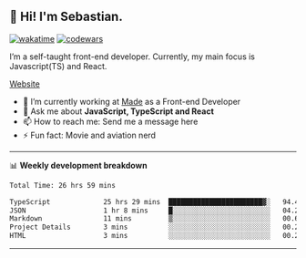 ## 👋 Hi! I'm Sebastian.

[![wakatime](https://wakatime.com/badge/user/df0036c6-328a-4a39-be9b-e49417ed22a1.svg)](https://wakatime.com/@df0036c6-328a-4a39-be9b-e49417ed22a1)
[![codewars](https://www.codewars.com/users/sebavuye/badges/small)](https://www.codewars.com/users/sebavuye)

I’m a self-taught front-end developer. Currently, my main focus is Javascript(TS) and React.

[Website](https://sebastianvuye.be)

- 🔭 I’m currently working at [Made](https://made.be/) as a Front-end Developer
- 💬 Ask me about **JavaScript, TypeScript and React**
- 📫 How to reach me: Send me a message here
- ⚡ Fun fact: Movie and aviation nerd

-------

📊 **Weekly development breakdown**

<!--START_SECTION:waka-->

```txt
Total Time: 26 hrs 59 mins

TypeScript             25 hrs 29 mins  ███████████████████████▓░   94.43 %
JSON                   1 hr 8 mins     █░░░░░░░░░░░░░░░░░░░░░░░░   04.21 %
Markdown               11 mins         ▒░░░░░░░░░░░░░░░░░░░░░░░░   00.69 %
Project Details        3 mins          ░░░░░░░░░░░░░░░░░░░░░░░░░   00.24 %
HTML                   3 mins          ░░░░░░░░░░░░░░░░░░░░░░░░░   00.20 %
```

<!--END_SECTION:waka-->
-------
